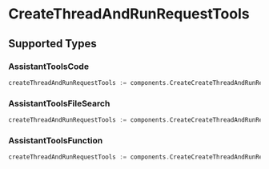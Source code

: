 # CreateThreadAndRunRequestTools


## Supported Types

### AssistantToolsCode

```go
createThreadAndRunRequestTools := components.CreateCreateThreadAndRunRequestToolsAssistantToolsCode(components.AssistantToolsCode{/* values here */})
```

### AssistantToolsFileSearch

```go
createThreadAndRunRequestTools := components.CreateCreateThreadAndRunRequestToolsAssistantToolsFileSearch(components.AssistantToolsFileSearch{/* values here */})
```

### AssistantToolsFunction

```go
createThreadAndRunRequestTools := components.CreateCreateThreadAndRunRequestToolsAssistantToolsFunction(components.AssistantToolsFunction{/* values here */})
```

